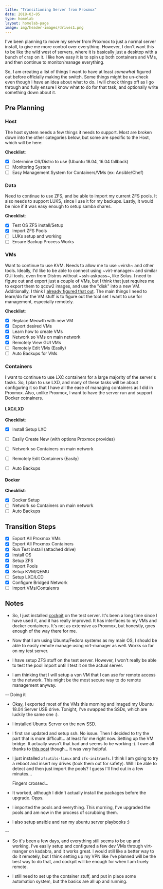 ```yaml
---
title: "Transitioning Server from Proxmox"
date: 2018-03-05
type: homelab
layout: homelab-page
image: img/header-images/drives1.png
---
```


I've been planning to move my server from Proxmox to just a normal server
install, to give me more control over everything. However, I don't want this to
be like the wild west of servers, where it is basically just a desktop with a
bunch of crap on it. I like how easy it is to spin up both containers and VMs,
and then continue to monitor/manage everything. 

So, I am creating a list of things I want to have at least *somewhat* figured
out before officially making the switch. Some things might be un-check even
though I have an idea about what to do. I will check things off as I go through
and fully ensure I know what to do for that task, and optionally write something
down about it.

## Pre Planning

### Host

The host system needs a few things it needs to support. Most are
broken down into the other categories below, but some are specific to
the Host, which will be here.

**Checklist**:

- [X] Determine OS/Distro to use (Ubuntu 18.04, 16.04 fallback)
- [ ] Monitoring System
- [ ] Easy Management System for Containers/VMs (ex: Ansible/Chef)

### Data

Need to continue to use ZFS, and be able to import my current ZFS pools. It also
needs to support LUKS, since I use it for my backups. Lastly, it would be nice
if it was easy enough to setup samba shares.

**Checklist**:

- [X] Test OS ZFS install/Setup
- [X] Import ZFS Pools
- [ ] LUKs setup and working
- [ ] Ensure Backup Process Works

### VMs

Want to continue to use KVM. Needs to allow me to use ~virsh~ and other tools.
Ideally, I'd like to be able to connect using ~virt-manager~ and similar GUI
tools, even from Distros without ~ssh-askpass~, like Solus. I need to figure out
and export just a couple of VMs, but I think that just requires me to export
them to qcow2 images, and use the "disk" into a new VM. Additionally, I think I
[already figured that
out](http://ryan.himmelwright.net/post/exporting-proxmox-vms/). The main things
I need to learn/do for the VM stuff is to figure out the tool set I want to use
for management, especially remotely.

**Checklist**:

- [X] Replace Meowth with new VM
- [X] Export desired VMs
- [X] Learn how to create VMs
- [X] Network so VMs on main network
- [X] Remotely View GUI VMs
- [ ] Remotely Edit VMs (Easily)
- [ ] Auto Backups for VMs

### Containers

I want to continue to use LXC containers for a large majority of the server's
tasks. So, I plan to use LXD, and many of these tasks will be about configuring
it so that I have all the ease of managing containers as I did in Proxmox. Also,
unlike Proxmox, I want to have the server run and support Docker cotnainers.

#### LXC/LXD
**Checklist**:

- [X] Install Setup LXC
- [ ] Easily Create New (with options Proxmox provides)
- [ ] Network so Containers on main network
- [ ] Remotely Edit Containers (Easily)
- [ ] Auto Backups 


#### Docker
**Checklist**:

- [X] Docker Setup
- [ ] Network so Containers on main network
- [ ] Auto Backups

## Transition Steps

- [X] Export All Proxmox VMs 
- [X] Export All Proxmox Containers 
- [X] Run Test install (attached drive) 
- [X] Install OS 
- [X] Setup ZFS 
- [X] Import Pools 
- [X] Setup KVM/QEMU 
- [ ] Setup LXC/LCD 
- [X] Configure Bridged Network
- [ ] Import VMs/Contaienrs

## Notes

- So, I just installed [cockpit](http://cockpit-project.org/) on the
  test server. It's been a long time since I have used it, and it has
  really improved. It has interfaces to my VMs and docker
  containers. It's not as extensive as Proxmox, but honestly, goes
  enough of the way there for me.

- Now that I am using Ubuntu/Fedora systems as my main OS, I should be
  able to easily remote manage using virt-manager as well. Works so
  far on my test server.
  
- I have setup ZFS stuff on the test server. However, I won't really
  be able to test the pool import until I test it on the actual
  server. 
  
- I am thinking that I will setup a vpn VM that I can use for remote
  access to the network. This might be the most secure way to do
  remote management anyway.
    
-- Doing it

- Okay, I exported most of the VMs this morning and imaged my
Ubuntu 18.04 Server USB drive. Tonight, I've swapped the SSDs, which
are luckily the same one :).

- I installed Ubuntu Server on the new SSD.

- I first ran updated and setup ssh. No issue. Then I decided to try
  the part that is more difficult... at least for me right
  now. Setting up the VM bridge. It actually wasn't that bad and seems
  to be working :). I owe all thanks to [this
  post](https://www.linuxtechi.com/install-configure-kvm-ubuntu-18-04-server/)
  though... it was *very* helpful.
  
- I just installed `zfsutils-linux` and `zfs-initramfs`. I think I am
  going to try a reboot and insert my drives (took them out for
  safety). Will I be able to detect and then just import the pools? I
  guess I'll find out in a few minutes... 
  
  Fingers crossed...  
  
- It worked, although I didn't actually install the packages before
  the upgrade. Opps.
	
- I imported the pools and everything. This morning, I've upgraded the
  pools and am now in the process of scrubbing them.

- I also setup ansible and ran my ubuntu server playbooks :)

-- 

- So it's been a few days, and everything still seems to be up and
  working. I've easily setup and configured a few dev VMs through
  virt-manger on kadabra, and it works great. I would still like a
  better way to do it remotely, but I think setting up my VPN like
  I've planned will be the best way to do that, and cockpit will be
  enough for when I am truely remote.
  
- I still need to set up the container stuff, and put in place some
  automation system, but the basics are all up and running.
